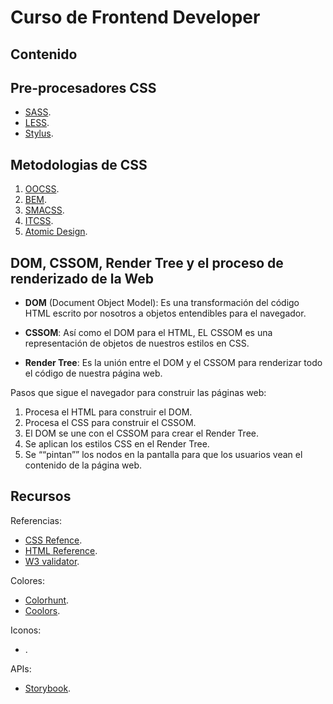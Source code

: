 # Curso de Frontend Developer

## Contenido

## Pre-procesadores CSS

- [SASS](https://sass-lang.com/guide).
- [LESS](http://lesscss.org/).
- [Stylus](http://stylus-lang.com/).

## Metodologias de CSS

1. [OOCSS](https://www.smashingmagazine.com/2011/12/an-introduction-to-object-oriented-css-oocss/).
2. [BEM](http://getbem.com/introduction/).
3. [SMACSS](http://smacss.com/).
4. [ITCSS](https://www.xfive.co/blog/itcss-scalable-maintainable-css-architecture/).
5. [Atomic Design](https://bradfrost.com/blog/post/atomic-web-design/).

## DOM, CSSOM, Render Tree y el proceso de renderizado de la Web

- **DOM** (Document Object Model): Es una transformación del código HTML escrito por nosotros a objetos entendibles para el navegador.

- **CSSOM**: Así como el DOM para el HTML, EL CSSOM es una representación de objetos de nuestros estilos en CSS.

- **Render Tree**: Es la unión entre el DOM y el CSSOM para renderizar todo el código de nuestra página web.

Pasos que sigue el navegador para construir las páginas web:

1. Procesa el HTML para construir el DOM.
2. Procesa el CSS para construir el CSSOM.
3. El DOM se une con el CSSOM para crear el Render Tree.
4. Se aplican los estilos CSS en el Render Tree.
5. Se ““pintan”” los nodos en la pantalla para que los usuarios vean el contenido de la página web.

## Recursos

Referencias:

- [CSS Refence](https://cssreference.io/).
- [HTML Reference](https://htmlreference.io/).
- [W3 validator](https://validator.w3.org/).

Colores:

- [Colorhunt](https://colorhunt.co/).
- [Coolors](https://coolors.co/).

Iconos:

- [](https://iconos8.es/icon/pack/drinks/material).

APIs:

- [Storybook](https://storybook.js.org/).

